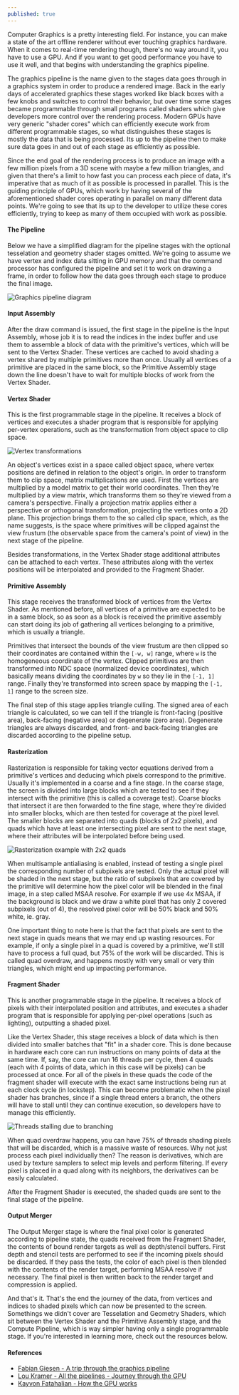 ```yaml
---
published: true
---
```

Computer Graphics is a pretty interesting field. For instance, you can make a state of the art offline renderer without ever touching graphics hardware. When it comes to real-time rendering though, there's no way around it, you have to use a GPU. And if you want to get good performance you have to use it well, and that begins with understanding the graphics pipeline.

The graphics pipeline is the name given to the stages data goes through in a graphics system in order to produce a rendered image. Back in the early days of accelerated graphics these stages worked like black boxes with a few knobs and switches to control their behavior, but over time some stages became programmable through small programs called shaders which give developers more control over the rendering process. Modern GPUs have very generic "shader cores" which can efficiently execute work from different programmable stages, so what distinguishes these stages is mostly the data that is being processed. Its up to the pipeline then to make sure data goes in and out of each stage as efficiently as possible.

Since the end goal of the rendering process is to produce an image with a few million pixels from a 3D scene with maybe a few million triangles, and given that there's a limit to how fast you can process each piece of data, it's imperative that as much of it as possible is processed in parallel. This is the guiding principle of GPUs, which work by having several of the aforementioned shader cores operating in parallel on many different data points. We're going to see that its up to the developer to utilize these cores efficiently, trying to keep as many of them occupied with work as possible. 

#### The Pipeline

Below we have a simplified diagram for the pipeline stages with the optional tesselation and geometry shader stages omitted. We're going to assume we have vertex and index data sitting in GPU memory and that the command processor has configured the pipeline and set it to work on drawing a frame, in order to follow how the data goes through each stage to produce the final image.

![Graphics pipeline diagram]({{site.baseurl}}/img/pipeline.png)

#### Input Assembly

After the draw command is issued, the first stage in the pipeline is the Input Assembly, whose job it is to read the indices in the index buffer and use them to assemble a block of data with the primitive's vertices, which will be sent to the Vertex Shader. These vertices are cached to avoid shading a vertex shared by multiple primitives more than once. Usually all vertices of a primitive are placed in the same block, so the Primitive Assembly stage down the line doesn't have to wait for multiple blocks of work from the Vertex Shader.

#### Vertex Shader

This is the first programmable stage in the pipeline. It receives a block of vertices and executes a shader program that is responsible for applying per-vertex operations, such as the transformation from object space to clip space. 

![Vertex transformations]({{site.baseurl}}/img/transformations.png)

An object's vertices exist in a space called object space, where vertex positions are defined in relation to the object's origin. In order to transform them to clip space, matrix multiplications are used. First the vertices are multiplied by a model matrix to get their world coordinates. Then they're multiplied by a view matrix, which transforms them so they're viewed from a camera's perspective. Finally a projection matrix applies either a perspective or orthogonal transformation, projecting the vertices onto a 2D plane. This projection brings them to the so called clip space, which, as the name suggests, is the space where primitives will be clipped against the view frustum (the observable space from the camera's point of view) in the next stage of the pipeline.

Besides transformations, in the Vertex Shader stage additional attributes can be attached to each vertex. These attributes along with the vertex positions will be interpolated and provided to the Fragment Shader.

#### Primitive Assembly

This stage receives the transformed block of vertices from the Vertex Shader. As mentioned before, all vertices of a primitive are expected to be in a same block, so as soon as a block is received the primitive assembly can start doing its job of gathering all vertices belonging to a primitive, which is usually a triangle. 

Primitives that intersect the bounds of the view frustum are then clipped so their coordinates are contained within the `[-w, w]` range, where `w` is the homogeneous coordinate of the vertex. Clipped primitives are then transformed into NDC space (normalized device coordinates), which basically means dividing the coordinates by `w` so they lie in the `[-1, 1]` range. Finally they're transformed into screen space by mapping the `[-1, 1]` range to the screen size.  

The final step of this stage applies triangle culling. The signed area of each triangle is calculated, so we can tell if the triangle is front-facing (positive area), back-facing (negative area) or degenerate (zero area). Degenerate triangles are always discarded, and front- and back-facing triangles are discarded according to the pipeline setup.

#### Rasterization

Rasterization is responsible for taking vector equations derived from a primitive's vertices and deducing which pixels correspond to the primitive. Usually it's implemented in a coarse and a fine stage. In the coarse stage, the screen is divided into large blocks which are tested to see if they intersect with the primitive (this is called a coverage test). Coarse blocks that intersect it are then forwarded to the fine stage, where they're divided into smaller blocks, which are then tested for coverage at the pixel level. The smaller blocks are separated into quads (blocks of 2x2 pixels), and quads which have at least one intersecting pixel are sent to the next stage, where their attributes will be interpolated before being used. 

![Rasterization example with 2x2 quads]({{site.baseurl}}/img/rasterization.png)

When multisample antialiasing is enabled, instead of testing a single pixel the corresponding number of subpixels are tested. Only the actual pixel will be shaded in the next stage, but the ratio of subpixels that are covered by the primitive will determine how the pixel color will be blended in the final image, in a step called MSAA resolve. For example if we use 4x MSAA, if the background is black and we draw a white pixel that has only 2 covered subpixels (out of 4), the resolved pixel color will be 50% black and 50% white, ie. gray.

One important thing to note here is that the fact that pixels are sent to the next stage in quads means that we may end up wasting resources. For example, if only a single pixel in a quad is covered by a primitive, we'll still have to process a full quad, but 75% of the work will be discarded. This is called quad overdraw, and happens mostly with very small or very thin triangles, which might end up impacting performance.

#### Fragment Shader

This is another programmable stage in the pipeline. It receives a block of pixels with their interpolated position and attributes, and executes a shader program that is responsible for applying per-pixel operations (such as lighting), outputting a shaded pixel. 

Like the Vertex Shader, this stage receives a block of data which is then divided into smaller batches that "fit" in a shader core. This is done because in hardware each core can run instructions on many points of data at the same time. If, say, the core can run 16 threads per cycle, then 4 quads (each with 4 points of data, which in this case will be pixels) can be processed at once. For all of the pixels in these quads the code of the fragment shader will execute with the exact same instructions being run at each clock cycle (in lockstep). This can become problematic when the pixel shader has branches, since if a single thread enters a branch, the others will have to stall until they can continue execution, so developers have to manage this efficiently.

![Threads stalling due to branching]({{site.baseurl}}/img/branches.png)

When quad overdraw happens, you can have 75% of threads shading pixels that will be discarded, which is a massive waste of resources. Why not just process each pixel individually then? The reason is derivatives, which are used by texture samplers to select mip levels and perform filtering. If every pixel is placed in a quad along with its neighbors, the derivatives can be easily calculated.

After the Fragment Shader is executed, the shaded quads are sent to the final stage of the pipeline.

#### Output Merger

The Output Merger stage is where the final pixel color is generated according to pipeline state, the quads received from the Fragment Shader, the contents of bound render targets as well as depth/stencil buffers. First depth and stencil tests are performed to see if the incoming pixels should be discarded. If they pass the tests, the color of each pixel is then blended with the contents of the render target, performing MSAA resolve if necessary. The final pixel is then written back to the render target and compression is applied.

And that's it. That's the end the journey of the data, from vertices and indices to shaded pixels which can now be presented to the screen. Somethings we didn't cover are Tesselation and Geometry Shaders, which sit between the Vertex Shader and the Primitive Assembly stage, and the Compute Pipeline, which is way simpler having only a single programmable stage. If you're interested in learning more, check out the resources below.

#### References

- [Fabian Giesen - A trip through the graphics pipeline](https://fgiesen.wordpress.com/2011/07/09/a-trip-through-the-graphics-pipeline-2011-index/)
- [Lou Kramer - All the pipelines - Journey through the GPU](https://gpuopen.com/wp-content/uploads/2021/01/AMD_Graphics_pipeline_GIC2020.pdf)
- [Kayvon Fatahalian - How the GPU works](http://www.cs.cmu.edu/afs/cs/academic/class/15462-f12/www/lec_slides/462_gpus.pdf)
